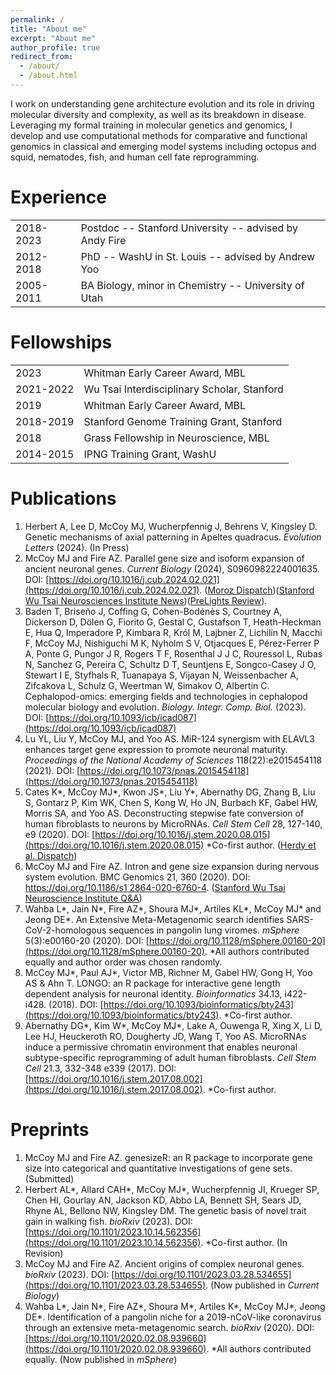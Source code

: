 ```yaml
---
permalink: /
title: "About me"
excerpt: "About me"
author_profile: true
redirect_from: 
  - /about/
  - /about.html
---
```

I work on understanding gene architecture evolution and its role in driving molecular diversity and complexity, as well as its breakdown in disease. Leveraging my formal training in molecular genetics and genomics, I develop and use computational methods for comparative and functional genomics in classical and emerging model systems including octopus and squid, nematodes, fish, and human cell fate reprogramming.

# Experience
|           |                                                    |
| --------- | -------------------------------------------------- |
| 2018-2023 | Postdoc -- Stanford University -- advised by Andy Fire |
| 2012-2018 | PhD -- WashU in St. Louis -- advised by Andrew Yoo     |
| 2005-2011 | BA Biology, minor in Chemistry -- University of Utah |

# Fellowships
|           |                                             |
| --------- | --------------------------------------------|
| 2023      | Whitman Early Career Award, MBL             |
| 2021-2022 | Wu Tsai Interdisciplinary Scholar, Stanford	|
| 2019      | Whitman Early Career Award, MBL             |
| 2018-2019 | Stanford Genome Training Grant, Stanford    |
| 2018      | Grass Fellowship in Neuroscience, MBL       |
| 2014-2015 | IPNG Training Grant, WashU                  |

# Publications
1. Herbert A, Lee D, McCoy MJ, Wucherpfennig J, Behrens V, Kingsley D. Genetic mechanisms of axial patterning in Apeltes quadracus. _Evolution Letters_ (2024). (In Press)
2. McCoy MJ and Fire AZ. Parallel gene size and isoform expansion of ancient neuronal genes. _Current Biology_ (2024), S0960982224001635. DOI: [https://doi.org/10.1016/j.cub.2024.02.021](https://doi.org/10.1016/j.cub.2024.02.021). ([Moroz Dispatch](https://doi.org/10.1016/j.cub.2024.03.016))([Stanford Wu Tsai Neurosciences Institute News](https://neuroscience.stanford.edu/news/neuronal-and-synaptic-genes-expanded-size-and-diversity-during-evolution))([PreLights Review](https://prelights.biologists.com/highlights/ancient-origins-of-complex-neuronal-genes/)). 
3. Baden T, Briseño J, Coffing G, Cohen-Bodénès S, Courtney A, Dickerson D, Dölen G, Fiorito G, Gestal C, Gustafson T, Heath-Heckman E, Hua Q, Imperadore P, Kimbara R, Król M, Lajbner Z, Lichilín N, Macchi F, McCoy MJ, Nishiguchi M K, Nyholm S V, Otjacques E, Pérez-Ferrer P A, Ponte G, Pungor J R, Rogers T F, Rosenthal J J C, Rouressol L, Rubas N, Sanchez G, Pereira C, Schultz D T, Seuntjens E, Songco-Casey J O, Stewart I E, Styfhals R, Tuanapaya S, Vijayan N, Weissenbacher A, Zifcakova L, Schulz G, Weertman W, Simakov O, Albertin C. Cephalopod-omics: emerging fields and technologies in cephalopod molecular biology and evolution. _Biology. Integr. Comp. Biol._ (2023). DOI: [https://doi.org/10.1093/icb/icad087](https://doi.org/10.1093/icb/icad087)
4. Lu YL, Liu Y, McCoy MJ, and Yoo AS. MiR-124 synergism with ELAVL3 enhances target gene
expression to promote neuronal maturity. _Proceedings of the National Academy of Sciences_
118(22):e2015454118 (2021). DOI: [https://doi.org/10.1073/pnas.2015454118](https://doi.org/10.1073/pnas.2015454118)
5. Cates K\*, McCoy MJ\*, Kwon JS\*, Liu Y\*, Abernathy DG, Zhang B, Liu S, Gontarz P, Kim WK, Chen S, Kong W, Ho JN, Burbach KF, Gabel HW, Morris SA, and Yoo AS. Deconstructing stepwise fate
conversion of human fibroblasts to neurons by MicroRNAs. _Cell Stem Cell_ 28, 127-140, e9 (2020). DOI: [https://doi.org/10.1016/j.stem.2020.08.015](https://doi.org/10.1016/j.stem.2020.08.015) *Co-first author. ([Herdy et al. Dispatch](https://doi.org/10.1016/j.stem.2020.12.007))
6. McCoy MJ and Fire AZ. Intron and gene size expansion during nervous system evolution. BMC Genomics
21, 360 (2020). DOI: [https://doi.org/10.1186/s1 2864-020-6760-4](https://doi.org/10.1186/s12864-020-6760-4). ([Stanford Wu Tsai Neuroscience Institute Q&A](https://neuroscience.stanford.edu/news/qa-evolution-octopus-and-squid-brains-could-shed-light-origins-intelligence))
7. Wahba L\*, Jain N\*, Fire AZ\*, Shoura MJ\*, Artiles KL\*, McCoy MJ\* and Jeong DE\*. An Extensive Meta-Metagenomic search identifies SARS-CoV-2-homologous sequences in pangolin lung viromes. _mSphere_ 5(3):e00160-20 (2020). DOI: [https://doi.org/10.1128/mSphere.00160-20](https://doi.org/10.1128/mSphere.00160-20). *All authors contributed equally
and author order was chosen randomly.
8. McCoy MJ\*, Paul AJ\*, Victor MB, Richner M, Gabel HW, Gong H, Yoo AS & Ahn T. LONGO: an R
package for interactive gene length dependent analysis for neuronal identity. _Bioinformatics_ 34.13, i422-i428. (2018). DOI: [https://doi.org/10.1093/bioinformatics/bty243](https://doi.org/10.1093/bioinformatics/bty243). *Co-first author.
9. Abernathy DG\*, Kim W\*, McCoy MJ\*, Lake A, Ouwenga R, Xing X, Li D, Lee HJ, Heuckeroth RO,
Dougherty JD, Wang T, Yoo AS. MicroRNAs induce a permissive chromatin environment that enables
neuronal subtype-specific reprogramming of adult human fibroblasts. _Cell Stem Cell_ 21.3, 332-348 e339 (2017). DOI: [https://doi.org/10.1016/j.stem.2017.08.002](https://doi.org/10.1016/j.stem.2017.08.002). *Co-first author.

# Preprints
1. McCoy MJ and Fire AZ. genesizeR: an R package to incorporate gene size into categorical and
quantitative investigations of gene sets. (Submitted)
2. Herbert AL\*, Allard CAH\*, McCoy MJ\*, Wucherpfennig JI, Krueger SP, Chen HI, Gourlay AN, Jackson
KD, Abbo LA, Bennett SH, Sears JD, Rhyne AL, Bellono NW, Kingsley DM. The genetic basis of novel
trait gain in walking fish. _bioRxiv_ (2023). DOI: [https://doi.org/10.1101/2023.10.14.562356](https://doi.org/10.1101/2023.10.14.562356). *Co-first author. (In Revision)
3. McCoy MJ and Fire AZ. Ancient origins of complex neuronal genes. _bioRxiv_ (2023). DOI: [https://doi.org/10.1101/2023.03.28.534655](https://doi.org/10.1101/2023.03.28.534655). (Now published in _Current Biology_)
4. Wahba L\*, Jain N\*, Fire AZ\*, Shoura M\*, Artiles K\*, McCoy MJ\*, Jeong DE\*. Identification of a pangolin niche for a 2019-nCoV-like coronavirus through an extensive meta-metagenomic search. _bioRxiv_ (2020). DOI: [https://doi.org/10.1101/2020.02.08.939660](https://doi.org/10.1101/2020.02.08.939660). *All authors contributed equally. (Now published in _mSphere_)
